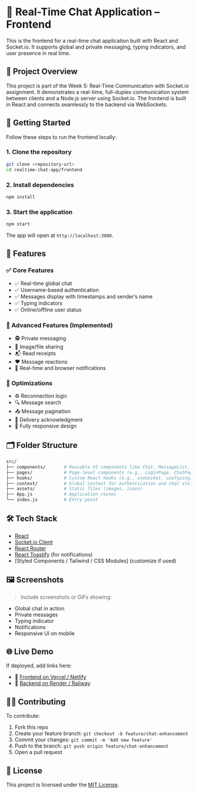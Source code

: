 # 💬 Real-Time Chat Application – Frontend

This is the frontend for a real-time chat application built with React and Socket.io. It supports global and private messaging, typing indicators, and user presence in real time.

## 🚀 Project Overview

This project is part of the Week 5: Real-Time Communication with Socket.io assignment. It demonstrates a real-time, full-duplex communication system between clients and a Node.js server using Socket.io. The frontend is built in React and connects seamlessly to the backend via WebSockets.

## 🔧 Getting Started

Follow these steps to run the frontend locally:

### 1. Clone the repository

```bash
git clone <repository-url>
cd realtime-chat-app/frontend
```

### 2. Install dependencies

```bash
npm install
```

### 3. Start the application

```bash
npm start
```

The app will open at `http://localhost:3000`.

## 🌟 Features

### ✅ Core Features

* ✅ Real-time global chat
* ✅ Username-based authentication
* ✅ Messages display with timestamps and sender’s name
* ✅ Typing indicators
* ✅ Online/offline user status

### 🚀 Advanced Features (Implemented)

* 🕵️ Private messaging
* 📁 Image/file sharing
* 📬 Read receipts
* ❤️ Message reactions
* 🔔 Real-time and browser notifications

### 🎯 Optimizations

* ♻️ Reconnection logic
* 🔍 Message search
* 📥 Message pagination
* 💬 Delivery acknowledgment
* 📱 Fully responsive design

## 🗂️ Folder Structure

```bash
src/
├── components/       # Reusable UI components like Chat, MessageList, UserList, etc.
├── pages/            # Page-level components (e.g., LoginPage, ChatPage)
├── hooks/            # Custom React hooks (e.g., useSocket, useTypingIndicator)
├── context/          # Global context for authentication and chat state
├── assets/           # Static files (images, icons)
├── App.js            # Application routes
└── index.js          # Entry point
```

## 🛠️ Tech Stack

* [React](https://reactjs.org/)
* [Socket.io Client](https://socket.io/docs/v4/client-api/)
* [React Router](https://reactrouter.com/)
* [React Toastify](https://fkhadra.github.io/react-toastify/) (for notifications)
* \[Styled Components / Tailwind / CSS Modules] (customize if used)

## 🖼️ Screenshots

> Include screenshots or GIFs showing:

* Global chat in action
* Private messages
* Typing indicator
* Notifications
* Responsive UI on mobile

## 🌐 Live Demo

If deployed, add links here:

* 🔗 [Frontend on Vercel / Netlify](https://your-frontend-link.com)
* 🔗 [Backend on Render / Railway](https://your-backend-link.com)

## 🧑‍💻 Contributing

To contribute:

1. Fork this repo
2. Create your feature branch: `git checkout -b feature/chat-enhancement`
3. Commit your changes: `git commit -m 'Add new feature'`
4. Push to the branch: `git push origin feature/chat-enhancement`
5. Open a pull request

## 📄 License

This project is licensed under the [MIT License](../LICENSE).
